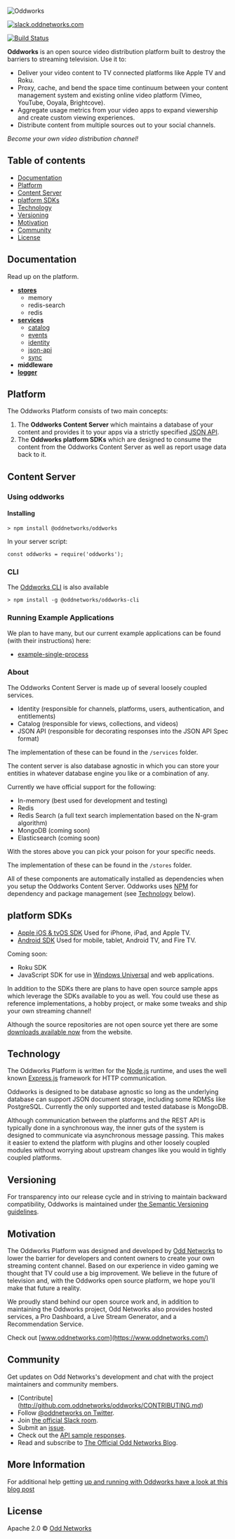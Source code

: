 ![Oddworks](http://s3-us-west-2.amazonaws.com/odd-networks-assets/odd-networks.png)

[![slack.oddnetworks.com](http://slack.oddnetworks.com/badge.svg)](http://slack.oddnetworks.com)

[![Build Status](https://travis-ci.org/oddnetworks/oddworks.svg?branch=master)](https://travis-ci.org/oddnetworks/oddworks)

__Oddworks__ is an open source video distribution platform built to destroy the barriers to streaming television. Use it to:

* Deliver your video content to TV connected platforms like Apple TV and Roku.
* Proxy, cache, and bend the space time continuum between your content management system and existing online video platform (Vimeo, YouTube, Ooyala, Brightcove).
* Aggregate usage metrics from your video apps to expand viewership and create custom viewing experiences.
* Distribute content from multiple sources out to your social channels.

_Become your own video distribution channel!_

## Table of contents

* [Documentation](#documentation)
* [Platform](#platform)
* [Content Server](#content-server)
* [platform SDKs](#platform-sdks)
* [Technology](#technology)
* [Versioning](#versioning)
* [Motivation](#motivation)
* [Community](#community)
* [License](#license)

## Documentation

Read up on the platform.

- __[stores](https://github.com/oddnetworks/oddworks/tree/master/lib/stores)__
    - memory
    - redis-search
    - redis
- __[services](https://github.com/oddnetworks/oddworks/tree/master/lib/services)__
    - [catalog](https://github.com/oddnetworks/oddworks/blob/master/lib/services/catalog)
    - [events](https://github.com/oddnetworks/oddworks/blob/master/lib/services/events)
    - [identity](https://github.com/oddnetworks/oddworks/blob/master/lib/services/identity)
    - [json-api](https://github.com/oddnetworks/oddworks/blob/master/lib/services/json-api)
    - [sync](https://github.com/oddnetworks/oddworks/blob/master/lib/services/sync)
- __middleware__
- __[logger](https://github.com/oddnetworks/oddworks/tree/master/lib/logger)__

## Platform
The Oddworks Platform consists of two main concepts:

1. The __Oddworks Content Server__ which maintains a database of your content and provides it to your apps via a strictly specified [JSON API](http://jsonapi.org/).
2. The __Oddworks platform SDKs__ which are designed to consume the content from the Oddworks Content Server as well as report usage data back to it.

## Content Server

### Using oddworks

#### Installing

```
> npm install @oddnetworks/oddworks
```

In your server script:

```
const oddworks = require('oddworks');
```

### CLI

The [Oddworks CLI](https://github.com/oddnetworks/oddworks-cli) is also available

```
> npm install -g @oddnetworks/oddworks-cli
```

### Running Example Applications

We plan to have many, but our current example applications can be found (with their instructions) here:

- [example-single-process](https://github.com/oddnetworks/example-single-process)

### About

The Oddworks Content Server is made up of several loosely coupled services.

- Identity (responsible for channels, platforms, users, authentication, and entitlements)
- Catalog (responsible for views, collections, and videos)
- JSON API (responsible for decorating responses into the JSON API Spec format)

The implementation of these can be found in the `/services` folder.

The content server is also database agnostic in which you can store your entities in whatever database engine you like or a combination of any.

Currently we have official support for the following:

- In-memory (best used for development and testing)
- Redis
- Redis Search (a full text search implementation based on the N-gram algorithm)
- MongoDB (coming soon)
- Elasticsearch (coming soon)

With the stores above you can pick your poison for your specific needs.

The implementation of these can be found in the `/stores` folder.

All of these components are automatically installed as dependencies when you setup the Oddworks Content Server. Oddworks uses [NPM](https://www.npmjs.com/) for dependency and package management (see [Technology](#technology) below).

## platform SDKs

* [Apple iOS & tvOS SDK](https://github.com/oddnetworks/oddworks-ios-tvos-sdk) Used for iPhone, iPad, and Apple TV.
* [Android SDK](https://github.com/oddnetworks/oddworks-android-sdk) Used for mobile, tablet, Android TV, and Fire TV.

Coming soon:

* Roku SDK
* JavaScript SDK for use in [Windows Universal](https://msdn.microsoft.com/en-us/windows/uwp/get-started/universal-application-platform-guide) and web applications.

In addition to the SDKs there are plans to have open source sample apps which leverage the SDKs available to you as well. You could use these as reference implementations, a hobby project, or make some tweaks and ship your own streaming channel!

Although the source repositories are not open source yet there are some [downloads available now](https://www.oddnetworks.com/documentation/sampleapps/) from the website.

## Technology

The Oddworks Platform is written for the [Node.js](https://nodejs.org/) runtime, and uses the well known [Express.js](http://expressjs.com/) framework for HTTP communication.

Oddworks is designed to be database agnostic so long as the underlying database can support JSON document storage, including some RDMSs like PostgreSQL. Currently the only supported and tested database is MongoDB.

Although communication between the platforms and the REST API is typically done in a synchronous way, the inner guts of the system is designed to communicate via asynchronous message passing. This makes it easier to extend the platform with plugins and other loosely coupled modules without worrying about upstream changes like you would in tightly coupled platforms.

## Versioning

For transparency into our release cycle and in striving to maintain backward compatibility, Oddworks is maintained under [the Semantic Versioning guidelines](http://semver.org/).

## Motivation

The Oddworks Platform was designed and developed by [Odd Networks](https://www.oddnetworks.com/) to lower the barrier for developers and content owners to create your own streaming content channel. Based on our experience in video gaming we thought that TV could use a big improvement. We believe in the future of television and, with the Oddworks open source platform, we hope you'll make that future a reality.

We proudly stand behind our open source work and, in addition to maintaining the Oddworks project, Odd Networks also provides hosted services, a Pro Dashboard, a Live Stream Generator, and a Recommendation Service.

Check out [www.oddnetworks.com](https://www.oddnetworks.com/)

## Community

Get updates on Odd Networks's development and chat with the project maintainers and community members.

* [Contribute] (http://github.com.oddnetworks/oddworks/CONTRIBUTING.md)
* Follow [@oddnetworks on Twitter](https://twitter.com/Oddnetworks).
* Join [the official Slack room](http://slack.oddnetworks.com/).
* Submit an [issue](https://github.com/oddnetworks/oddworks/issues).
* Check out the [API sample responses](https://www.oddnetworks.com/documentation/oddworks/).
* Read and subscribe to [The Official Odd Networks Blog](http://blog.oddnetworks.com/).

## More Information

For additional help getting [up and running with Oddworks have a look at this blog post](https://medium.com/@OddNetworks/up-and-running-with-the-oddworks-server-199c897c4224#.n0pes4t1n)

## License

Apache 2.0 © [Odd Networks](http://oddnetworks.com)
